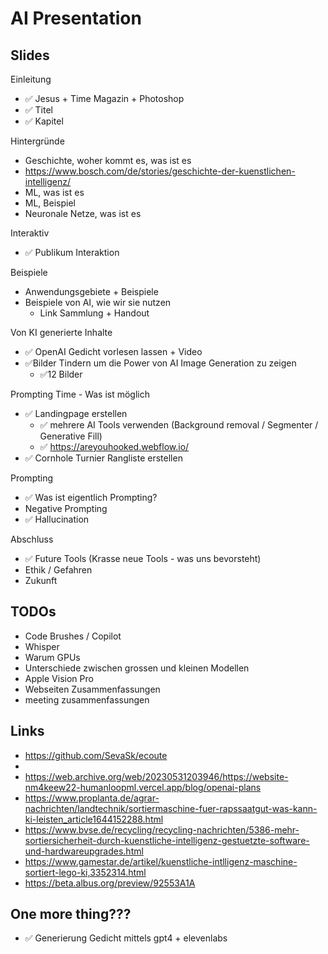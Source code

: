 # AI Presentation 

## Slides 

Einleitung
- ✅ Jesus + Time Magazin + Photoshop
- ✅ Titel
- ✅ Kapitel

Hintergründe
- Geschichte, woher kommt es, was ist es
- https://www.bosch.com/de/stories/geschichte-der-kuenstlichen-intelligenz/
- ML, was ist es 
- ML, Beispiel 
- Neuronale Netze, was ist es

Interaktiv
- ✅ Publikum Interaktion

Beispiele
- Anwendungsgebiete + Beispiele
- Beispiele von AI, wie wir sie nutzen 
  - Link Sammlung + Handout

Von KI generierte Inhalte
- ✅ OpenAI Gedicht vorlesen lassen + Video
- ✅Bilder Tindern um die Power von AI Image Generation zu zeigen
  - ✅12 Bilder

Prompting Time - Was ist möglich
- ✅ Landingpage erstellen 
  - ✅ mehrere AI Tools verwenden (Background removal / Segmenter / Generative Fill)
  - ✅ https://areyouhooked.webflow.io/
- ✅ Cornhole Turnier Rangliste erstellen

Prompting 
- ✅ Was ist eigentlich Prompting?
- Negative Prompting
- ✅ Hallucination

Abschluss
- ✅ Future Tools (Krasse neue Tools - was uns bevorsteht)
- Ethik / Gefahren
- Zukunft


## TODOs
- Code Brushes / Copilot
- Whisper 
- Warum GPUs
- Unterschiede zwischen grossen und kleinen Modellen
- Apple Vision Pro
- Webseiten Zusammenfassungen
- meeting zusammenfassungen


## Links
- https://github.com/SevaSk/ecoute
- 
- https://web.archive.org/web/20230531203946/https://website-nm4keew22-humanloopml.vercel.app/blog/openai-plans
- https://www.proplanta.de/agrar-nachrichten/landtechnik/sortiermaschine-fuer-rapssaatgut-was-kann-ki-leisten_article1644152288.html
- https://www.bvse.de/recycling/recycling-nachrichten/5386-mehr-sortiersicherheit-durch-kuenstliche-intelligenz-gestuetzte-software-und-hardwareupgrades.html
- https://www.gamestar.de/artikel/kuenstliche-intlligenz-maschine-sortiert-lego-ki,3352314.html
- https://beta.albus.org/preview/92553A1A

## One more thing???
- ✅ Generierung Gedicht mittels gpt4 + elevenlabs
